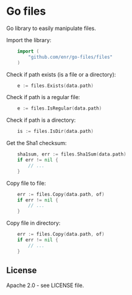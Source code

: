 Go files
========

Go library to easily manipulate files.

Import the library:

```Go
    import (
        "github.com/enr/go-files/files"
    )
```

Check if path exists (is a file or a directory):

```Go
    e := files.Exists(data.path)
```

Check if path is a regular file:

```Go
    e := files.IsRegular(data.path)
```

Check if path is a directory:

```Go
    is := files.IsDir(data.path)
```

Get the Sha1 checksum:

```Go
    sha1sum, err := files.Sha1Sum(data.path)
    if err != nil {
        // ...
    }
```

Copy file to file:

```Go
    err := files.Copy(data.path, of)
    if err != nil {
        // ...
    }
```

Copy file in directory:

```Go
    err := files.Copy(data.path, of)
    if err != nil {
        // ...
    }
```

License
-------

Apache 2.0 - see LICENSE file.
